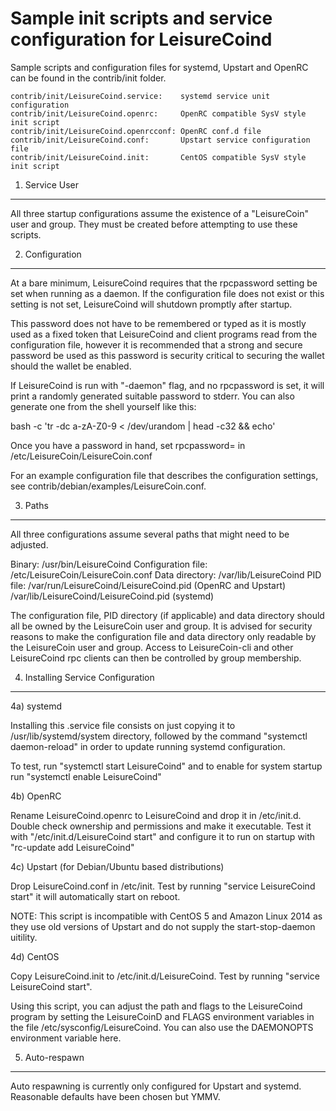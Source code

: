 Sample init scripts and service configuration for LeisureCoind
==========================================================

Sample scripts and configuration files for systemd, Upstart and OpenRC
can be found in the contrib/init folder.

    contrib/init/LeisureCoind.service:    systemd service unit configuration
    contrib/init/LeisureCoind.openrc:     OpenRC compatible SysV style init script
    contrib/init/LeisureCoind.openrcconf: OpenRC conf.d file
    contrib/init/LeisureCoind.conf:       Upstart service configuration file
    contrib/init/LeisureCoind.init:       CentOS compatible SysV style init script

1. Service User
---------------------------------

All three startup configurations assume the existence of a "LeisureCoin" user
and group.  They must be created before attempting to use these scripts.

2. Configuration
---------------------------------

At a bare minimum, LeisureCoind requires that the rpcpassword setting be set
when running as a daemon.  If the configuration file does not exist or this
setting is not set, LeisureCoind will shutdown promptly after startup.

This password does not have to be remembered or typed as it is mostly used
as a fixed token that LeisureCoind and client programs read from the configuration
file, however it is recommended that a strong and secure password be used
as this password is security critical to securing the wallet should the
wallet be enabled.

If LeisureCoind is run with "-daemon" flag, and no rpcpassword is set, it will
print a randomly generated suitable password to stderr.  You can also
generate one from the shell yourself like this:

bash -c 'tr -dc a-zA-Z0-9 < /dev/urandom | head -c32 && echo'

Once you have a password in hand, set rpcpassword= in /etc/LeisureCoin/LeisureCoin.conf

For an example configuration file that describes the configuration settings,
see contrib/debian/examples/LeisureCoin.conf.

3. Paths
---------------------------------

All three configurations assume several paths that might need to be adjusted.

Binary:              /usr/bin/LeisureCoind
Configuration file:  /etc/LeisureCoin/LeisureCoin.conf
Data directory:      /var/lib/LeisureCoind
PID file:            /var/run/LeisureCoind/LeisureCoind.pid (OpenRC and Upstart)
                     /var/lib/LeisureCoind/LeisureCoind.pid (systemd)

The configuration file, PID directory (if applicable) and data directory
should all be owned by the LeisureCoin user and group.  It is advised for security
reasons to make the configuration file and data directory only readable by the
LeisureCoin user and group.  Access to LeisureCoin-cli and other LeisureCoind rpc clients
can then be controlled by group membership.

4. Installing Service Configuration
-----------------------------------

4a) systemd

Installing this .service file consists on just copying it to
/usr/lib/systemd/system directory, followed by the command
"systemctl daemon-reload" in order to update running systemd configuration.

To test, run "systemctl start LeisureCoind" and to enable for system startup run
"systemctl enable LeisureCoind"

4b) OpenRC

Rename LeisureCoind.openrc to LeisureCoind and drop it in /etc/init.d.  Double
check ownership and permissions and make it executable.  Test it with
"/etc/init.d/LeisureCoind start" and configure it to run on startup with
"rc-update add LeisureCoind"

4c) Upstart (for Debian/Ubuntu based distributions)

Drop LeisureCoind.conf in /etc/init.  Test by running "service LeisureCoind start"
it will automatically start on reboot.

NOTE: This script is incompatible with CentOS 5 and Amazon Linux 2014 as they
use old versions of Upstart and do not supply the start-stop-daemon uitility.

4d) CentOS

Copy LeisureCoind.init to /etc/init.d/LeisureCoind. Test by running "service LeisureCoind start".

Using this script, you can adjust the path and flags to the LeisureCoind program by
setting the LeisureCoinD and FLAGS environment variables in the file
/etc/sysconfig/LeisureCoind. You can also use the DAEMONOPTS environment variable here.

5. Auto-respawn
-----------------------------------

Auto respawning is currently only configured for Upstart and systemd.
Reasonable defaults have been chosen but YMMV.
